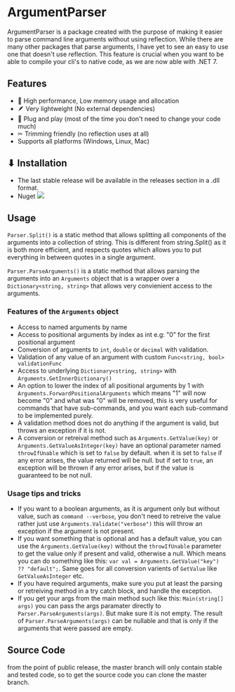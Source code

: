 ﻿# ArgumentParser

ArgumentParser is a package created with the purpose of making it easier to parse command line arguments without using reflection.
While there are many other packages that parse arguments, I have yet to see an easy to use one that doesn't use reflection.
This feature is crucial when you want to be able to compile your cli's to native code, as we are now able with .NET 7.

## Features

* 🚀 High performance, Low memory usage and allocation
* 🪶 Very lightweight (No external dependencies)
* 🔌 Plug and play (most of the time you don't need to change your code much)
* ✂ Trimming friendly (no reflection uses at all)
* Supports all platforms (Windows, Linux, Mac)

## ⬇ Installation

* The last stable release will be available in the releases section in a .dll format.
* Nuget   [![](https://img.shields.io/nuget/dt/ArgumentParser?label=Downloads)](https://www.nuget.org/packages/ArgumentParser/)

## Usage

`Parser.Split()` is a static method that allows splitting all components of the arguments into a collection of string.
This is different from string.Split() as it is both more efficient, and respects quotes which allows you to put everything
in between quotes in a single argument.

`Parser.ParseArguments()` is a static method that allows parsing the arguments into an `Arguments` object that is a wrapper
over a `Dictionary<string, string>` that allows very convienient access to the arguments.

### Features of the `Arguments` object

* Access to named arguments by name
* Access to positional arguments by index as int e.g: "0" for the first positional argument
* Conversion of arguments to `int`, `double` or `decimal` with validation.
* Validation of any value of an argument with custom `Func<string, bool> validationFunc`
* Access to underlying `Dictionary<string, string>` with `Arguments.GetInnerDictionary()`
* An option to lower the index of all positional arguments by 1 with `Arguments.ForwardPositionalArguments` which means "1" will now become "0"
and what was "0" will be removed, this is very useful for commands that have sub-commands, and you want each sub-command to be implemented purely.
* A validation method does not do anything if the argument is valid, but throws an exception if it is not.
* A conversion or retreival method such as `Arguments.GetValue(key)` or `Arguments.GetValueAsInteger(key)` have an optional parameter named
`throwIfUnable` which is set to `false` by default. when it is set to `false` if any error arises, the value returned will be null.
but if set to `true`, an exception will be thrown if any error arises, but if the value is guaranteed to be not null.

### Usage tips and tricks

* If you want to a boolean arguments, as it is argument only but without value, such as `command --verbose`,
you don't need to retreive the value rather just use `Arguments.Validate("verbose")` this will throw an exception if the argument is not present.
* If you want something that is optional and has a default value, you can use the `Arguments.GetValue(key)` without the `throwIfUnable` parameter
to get the value only if present and valid, otherwise a null. Which means you can do something like this: `var val = Arguments.GetValue("key") ?? "default";`.
Same goes for all conversion varients of `GetValue` like `GetValueAsInteger` etc.
* If you have required arguments, make sure you put at least the parsing or retreiving method in a try catch block, and handle the exception.
* If you get your args from the main method such like this: `Main(string[] args)` you can pass the args paramater directly to `Parser.ParseArguments(args)`.
But make sure it is not empty. The result of `Parser.ParseArguments(args)` can be nullable and that is only if the arguments that were passed are empty.

## Source Code

from the point of public release, the master branch will only contain stable and tested code, so
to get the source code you can clone the master branch.